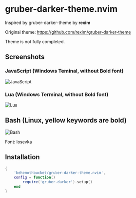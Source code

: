 # gruber-darker-theme.nvim
Inspired by gruber-darker-theme by **rexim**

Original theme: https://github.com/rexim/gruber-darker-theme

Theme is not fully completed.

## Screenshots

### JavaScript (Windows Teminal, without Bold font)

![JavaScript](https://i.ibb.co/fxpSFXp/javascript.png)

### Lua (Windows Terminal, without Bold font)

![Lua](https://i.ibb.co/bB66HsV/image.png)

## Bash (Linux, yellow keywords are bold)

![Bash](https://i.ibb.co/JcxNMs5/image.png)

Font: Iosevka

## Installation

```lua
{
    'behemothbucket/gruber-darker-theme.nvim',
    config = function()
        require('gruber-darker').setup()
    end
}
```
